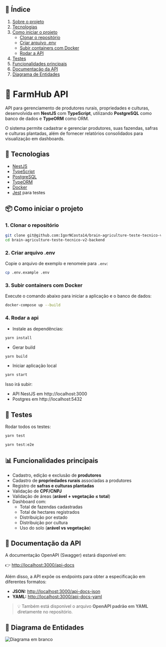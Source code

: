 ## 📑 Índice

1. [Sobre o projeto](#-farmhub-api)  
2. [Tecnologias](#-tecnologias)  
3. [Como iniciar o projeto](#-como-iniciar-o-projeto)  
   - [Clonar o repositório](#1-clonar-o-repositório)  
   - [Criar arquivo .env](#2-criar-arquivo-env)  
   - [Subir containers com Docker](#3-subir-containers-com-docker)  
   - [Rodar a API](#4-rodar-a-api)  
4. [Testes](#-testes)  
5. [Funcionalidades principais](#-funcionalidades-principais)  
6. [Documentação da API](#-documentação-da-api)  
7. [Diagrama de Entidades](#-diagrama-de-entidades)  


# 🌾 FarmHub API

API para gerenciamento de produtores rurais, propriedades e culturas, desenvolvida em **NestJS** com **TypeScript**, utilizando **PostgreSQL** como banco de dados e **TypeORM** como ORM.  

O sistema permite cadastrar e gerenciar produtores, suas fazendas, safras e culturas plantadas, além de fornecer relatórios consolidados para visualização em dashboards.  

## 🚀 Tecnologias

- [NestJS](https://nestjs.com/)  
- [TypeScript](https://www.typescriptlang.org/)  
- [PostgreSQL](https://www.postgresql.org/)  
- [TypeORM](https://typeorm.io/)  
- [Docker](https://www.docker.com/)  
- [Jest](https://jestjs.io/) para testes

## 📦 Como iniciar o projeto

### 1. Clonar o repositório
```bash
git clone git@github.com:IgorNCosta14/brain-agriculture-teste-tecnico-v2-backend.git
cd brain-agriculture-teste-tecnico-v2-backend
```

### 2. Criar arquivo .env

Copie o arquivo de exemplo e renomeie para `.env`:

```bash
cp .env.example .env
```

### 3. Subir containers com Docker

Execute o comando abaixo para iniciar a aplicação e o banco de dados:

```bash
docker-compose up --build
```

### 4. Rodar a api

- Instale as dependências:

```bash
yarn install
```
- Gerar build
```bash
yarn build
```
- Iniciar aplicação local
```bash
yarn start
```
Isso irá subir:
- API NestJS em http://localhost:3000
- Postgres em http://localhost:5432

## 🧪 Testes

Rodar todos os testes:

```bash
yarn test
```

```bash
yarn test:e2e
```

## 📊 Funcionalidades principais

- Cadastro, edição e exclusão de **produtores**  
- Cadastro de **propriedades rurais** associadas a produtores  
- Registro de **safras e culturas plantadas**  
- Validação de **CPF/CNPJ**  
- Validação de áreas (**arável + vegetação ≤ total**)  
- Dashboard com:  
  - Total de fazendas cadastradas  
  - Total de hectares registrados  
  - Distribuição por estado  
  - Distribuição por cultura  
  - Uso do solo (**arável vs vegetação**)  


## 📖 Documentação da API

A documentação OpenAPI (Swagger) estará disponível em:  

👉 [http://localhost:3000/api-docs](http://localhost:3000/api-docs)  

Além disso, a API expõe os endpoints para obter a especificação em diferentes formatos:  

- **JSON:** [http://localhost:3000/api-docs-json](http://localhost:3000/api-docs-json)  
- **YAML:** [http://localhost:3000/api-docs-yaml](http://localhost:3000/api-docs-yaml)  

> 💡 Também está disponível o arquivo **OpenAPI padrão em YAML** diretamente no repositório.  

## 📐 Diagrama de Entidades
![Diagrama em branco](https://github.com/user-attachments/assets/ea841014-541f-45d7-8045-d2b078d714af)
